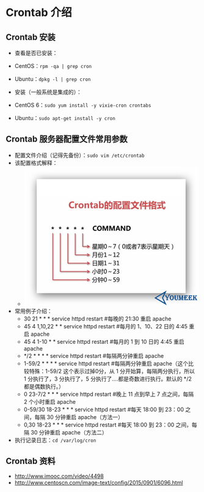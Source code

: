 # Crontab 介绍


## Crontab 安装

- 查看是否已安装：
 - CentOS：`rpm -qa | grep cron`
 - Ubuntu：`dpkg -l | grep cron`

- 安装（一般系统是集成的）：
 - CentOS 6：`sudo yum install -y vixie-cron crontabs`
 - Ubuntu：`sudo apt-get install -y cron`

## Crontab 服务器配置文件常用参数

- 配置文件介绍（记得先备份）：`sudo vim /etc/crontab`
 - 该配置格式解释：
    - ![Crontab 服务器配置文件常用参数](images/Crontab-a-1.jpg)
 - 常用例子介绍：
    - 30 21 * * * service httpd restart         #每晚的 21:30 重启 apache
    - 45 4 1,10,22 * * service httpd restart    #每月的 1、10、22 日的 4:45 重启 apache
    - 45 4 1-10 * * service httpd restart       #每月的 1 到 10 日的 4:45 重启 apache
    - */2 * * * * service httpd restart         #每隔两分钟重启 apache
    - 1-59/2 * * * * service httpd restart      #每隔两分钟重启 apache（这个比较特殊：1-59/2 这个表示过掉0分，从 1 分开始算，每隔两分执行，所以 1 分执行了，3 分执行了，5 分执行了....都是奇数进行执行。默认的 */2 都是偶数执行。）
    - 0 23-7/2 * * * service httpd restart      #晚上 11 点到早上 7 点之间，每隔 2 个小时重启 apache
    - 0-59/30 18-23 * * * service httpd restart #每天 18:00 到 23：00 之间，每隔 30 分钟重启 apache（方法一）
    - 0,30 18-23 * * * service httpd restart    #每天 18:00 到 23：00 之间，每隔 30 分钟重启 apache（方法二）
- 执行记录日志：`cd /var/log/cron`

## Crontab 资料

- <http://www.imooc.com/video/4498> 
- <http://www.centoscn.com/image-text/config/2015/0901/6096.html> 
